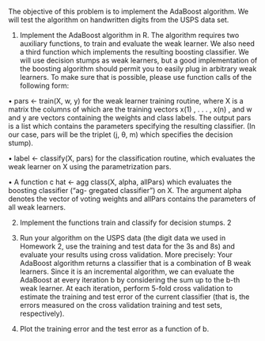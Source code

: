 The objective of this problem is to implement the AdaBoost algorithm. We will test the algorithm on handwritten digits from the USPS data set.

1. Implement the AdaBoost algorithm in R. The algorithm requires two auxiliary functions, to train and evaluate the weak learner. We also need a third function which implements the resulting boosting classifier. We will use decision stumps as weak learners, but a good implementation of the boosting algorithm should permit you to easily plug in arbitrary weak learners. To make sure that is possible, please use function calls of the following form:

• pars <- train(X, w, y) for the weak learner training routine, where X is a matrix the columns of which are the training vectors x(1) , . . . , x(n) , and w and y are vectors containing the weights and class labels. The output pars is a list which contains the parameters specifying the resulting classifier. (In our case, pars will be the triplet (j, θ, m) which specifies the decision stump).

• label <- classify(X, pars) for the classification routine, which evaluates the weak learner on X using the parametrization pars.

• A function c hat <- agg class(X, alpha, allPars) which evaluates the boosting classifier (“ag- gregated classifier”) on X. The argument alpha denotes the vector of voting weights and allPars contains the parameters of all weak learners.

2. Implement the functions train and classify for decision stumps. 2
   
3. Run your algorithm on the USPS data (the digit data we used in Homework 2, use the training and test data for the 3s and 8s) and evaluate your results using cross validation.
More precisely: Your AdaBoost algorithm returns a classifier that is a combination of B weak learners. Since it is an incremental algorithm, we can evaluate the AdaBoost at every iteration b by considering the sum up to the b-th weak learner. At each iteration, perform 5-fold cross validation to estimate the training and test error of the current classifier (that is, the errors measured on the cross validation training and test sets, respectively).

4. Plot the training error and the test error as a function of b.
